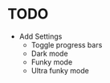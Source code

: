 # TODO
- Add Settings
  - Toggle progress bars
  - Dark mode
  - Funky mode
  - Ultra funky mode
  
